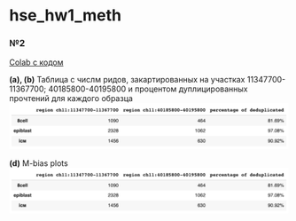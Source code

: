 # hse_hw1_meth

### №2

[Colab с кодом](https://colab.research.google.com/drive/1QuP74Ola371aS37arV9O7BzrYBJgOFRI?usp=sharing)

**(a), (b)** Таблица с числм ридов, закартированных на участках 11347700-11367700; 40185800-40195800 и процентом дуплицированных прочтений для каждого образца<br>
![](https://github.com/ulvivl/hse_hw1_meth/blob/main/img/table.png)

**(d)** M-bias plots<br>
![fff](https://github.com/ulvivl/hse_hw1_meth/blob/main/img/table.png)

